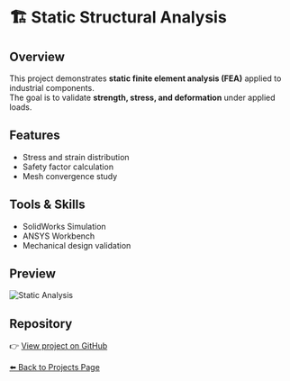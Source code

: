 # 🏗️ Static Structural Analysis

## Overview
This project demonstrates **static finite element analysis (FEA)** applied to industrial components.  
The goal is to validate **strength, stress, and deformation** under applied loads.

## Features
- Stress and strain distribution  
- Safety factor calculation  
- Mesh convergence study  

## Tools & Skills
- SolidWorks Simulation  
- ANSYS Workbench  
- Mechanical design validation  

## Preview
![Static Analysis](../img/static-preview.png)

## Repository
👉 [View project on GitHub](../fea-static)

[⬅️ Back to Projects Page](../README.md#-finite-element-analysis-(fea))
